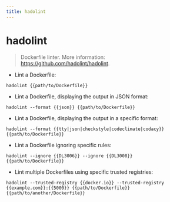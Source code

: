 ```yaml
---
title: hadolint
---
```

# hadolint

> Dockerfile linter.
> More information: <https://github.com/hadolint/hadolint>.

- Lint a Dockerfile:

`hadolint {{path/to/Dockerfile}}`

- Lint a Dockerfile, displaying the output in JSON format:

`hadolint --format {{json}} {{path/to/Dockerfile}}`

- Lint a Dockerfile, displaying the output in a specific format:

`hadolint --format {{tty|json|checkstyle|codeclimate|codacy}} {{path/to/Dockerfile}}`

- Lint a Dockerfile ignoring specific rules:

`hadolint --ignore {{DL3006}} --ignore {{DL3008}} {{path/to/Dockerfile}}`

- Lint multiple Dockerfiles using specific trusted registries:

`hadolint --trusted-registry {{docker.io}} --trusted-registry {{example.com}}:{{5000}} {{path/to/Dockerfile}} {{path/to/another/Dockerfile}}`
